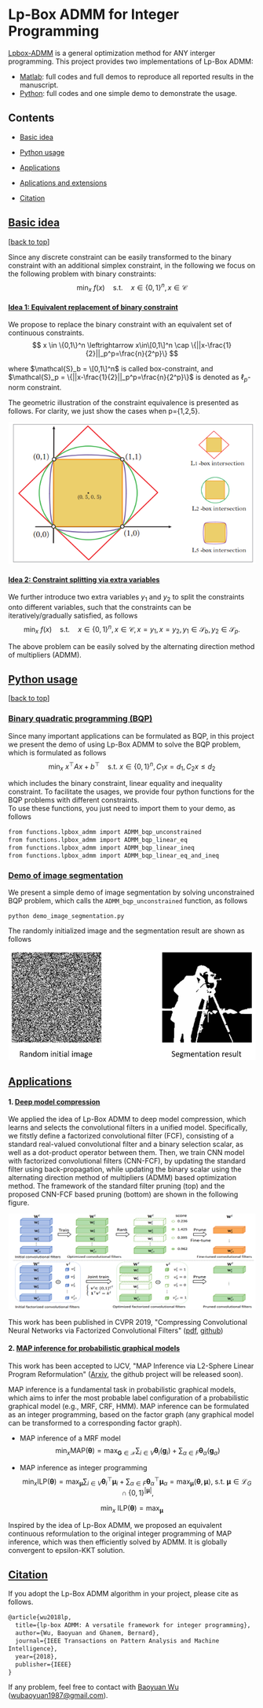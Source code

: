 # Lp-Box ADMM for Integer Programming

[Lpbox-ADMM](https://ieeexplore.ieee.org/document/8378001/) is a general optimization method for ANY interger programming. 
This project provides two implementations of Lp-Box ADMM:
* [Matlab](matlab): full codes and full demos to reproduce all reported results in the manuscript.
* [Python](python): full codes and one simple demo to demonstrate the usage. 

## Contents
  
* [Basic idea](#basic-idea)

* [Python usage](#python-usage)

* [Applications](#application)

* [Aplications and extensions](#application-extension)

* [Citation](#citation)

<!---
  * [Idea 1: Equivalent replacement of binary constraint](#equivalent-replacement)
  * [Idea 2: Constraint splitting via extra variables](#constraint-splitting)
* [Python usage](#python-usage)
  * [Binary quadratic programming](#BQP)
  * [Demo of image segmentation](#demo-image-seg)
* [Aplications and extensions](#application-extension)
  * [Deep model compression](#deep-model-compression)
  * [MAP inference](#map-inference)
  * [K-means clustering](#kmeans)
  * [others](#others)
--->


## [Basic idea](#basic-idea)
[[back to top](#)]

Since any discrete constraint can be easily transformed to the binary constraint with an additional simplex constraint, in the following we focus on the following problem with binary constraints:
$$
  \mathop{\min}_x \ f(x) \quad \text{s.t.} \quad x \in \{0,1\}^n, x \in \mathcal{C}
$$

#### [Idea 1: Equivalent replacement of binary constraint](#equivalent-replacement)
We propose to replace the binary constraint with an equivalent set of continuous constraints.  
$$
  x \in \{0,1\}^n \leftrightarrow x\in\[0,1\]^n \cap \{||x-\frac{1}{2}||_p^p=\frac{n}{2^p}\}
$$  

where $\mathcal{S}_b = \[0,1\]^n$ is called box-constraint, and $\mathcal{S}_p = \{||x-\frac{1}{2}||_p^p=\frac{n}{2^p}\}$ is denoted as $\ell_p$-norm constraint.

The geometric illustration of the constraint equivalence is presented as follows. For clarity, we just show the cases when p={1,2,5}.
<div align="center">
<img src="/lpbox.png">
</div>

#### [Idea 2: Constraint splitting via extra variables](#constraint-splitting)
We further introduce two extra variables $y_1$ and $y_2$ to split the constraints onto different variables, such that the constraints can be iteratively/gradually satisfied, as follows
$$
  \mathop{\min}_x \ f(x) \quad \text{s.t.} \quad x \in \{0,1\}^n, x \in \mathcal{C}, x=y_1, x=y_2, y_1 \in \mathcal{S}_b, y_2 \in \mathcal{S}_p.
$$

The above problem can be easily solved by the alternating direction method of multipliers (ADMM). 


## [Python usage](#python-usage)
[[back to top](#)]

### [Binary quadratic programming (BQP)](#BQP)
Since many important applications can be formulated as BQP, in this project we present the demo of using Lp-Box ADMM to solve the BQP problem, which is formulated as follows
$$
  \mathop{\min}_x \ x^\top Ax+b^\top \quad \text{s.t.} \ x \in \{0,1\}^n, C_1 x=d_1, C_2 x \leq d_2
$$

which includes the binary constraint, linear equality and inequality constraint. 
To facilitate the usages, we provide four python functions for the BQP problems with different constraints.  
To use these functions, you just need to import them to your demo, as follows
```
from functions.lpbox_admm import ADMM_bqp_unconstrained
from functions.lpbox_admm import ADMM_bqp_linear_eq
from functions.lpbox_admm import ADMM_bqp_linear_ineq
from functions.lpbox_admm import ADMM_bqp_linear_eq_and_ineq
```

<!---
* unconstrained BQP  
$$
  \mathop{\min}_x \ x^\top Ax+b^\top \quad \text{s.t.} \ x \in \{0,1\}^n
$$  
* BQP with linear equality constraints 
$$
  \mathop{\min}_x \ x^\top Ax+b^\top \quad \text{s.t.} \ x \in \{0,1\}^n, C_1 x=d_1
$$
* BQP with linear inequality constraints 
$$
  \mathop{\min}_x \ x^\top Ax+b^\top \quad \text{s.t.} \ x \in \{0,1\}^n, C_2 x \leq d_2
$$  
* BQP with linear equality and inequality constraints 
$$
  \mathop{\min}_x \ x^\top Ax+b^\top \quad \text{s.t.} \ x \in \{0,1\}^n, C_1 x=d_1, C_2 x \leq d_2
$$  
-->


### [Demo of image segmentation](#demo-image-seg)
We present a simple demo of image segmentation by solving unconstrained BQP problem, which calls the ```ADMM_bqp_unconstrained``` function, as follows
```
python demo_image_segmentation.py
```
The randomly initialized image and the segmentation result are shown as follows
<div align="center">
<img src="/python/demo/show_image.png">
</div>

## [Applications](#application)

#### 1. [Deep model compression](#deep-model-compression)

We applied the idea of Lp-Box ADMM to deep model compression, which learns and selects the convolutional filters in a unified model. Specifically, we fitstly define a factorized convolutional filter (FCF), consisting of a standard real-valued convolutional filter and a binary selection scalar, as well as a dot-product operator between them. Then, we train CNN model with factorized convolutional filters (CNN-FCF), by updating the standard filter using back-propagation, while updating the binary scalar using the alternating direction method of multipliers (ADMM) based optimization method. The framework of the standard filter pruning (top) and the proposed CNN-FCF based pruning (bottom) are shown in the following figure.

<div align="center">
<img src="/figures/CNN-FCF.png">
</div>

This work has been published in CVPR 2019, "Compressing Convolutional Neural Networks via Factorized Convolutional Filters" ([pdf](http://openaccess.thecvf.com/content_CVPR_2019/papers/Li_Compressing_Convolutional_Neural_Networks_via_Factorized_Convolutional_Filters_CVPR_2019_paper.pdf), [github](https://github.com/wubaoyuan/CNN-FCF-CVPR-2019))

#### 2. [MAP inference for probabilistic graphical models](#map-inference)

This work has been accepted to IJCV, "MAP Inference via L2-Sphere Linear Program Reformulation" ([Arxiv](https://arxiv.org/pdf/1905.03433.pdf), the github project will be released soon).

MAP inference is a fundamental task in probabilistic graphical models, which aims to infer the most probable label configuration of a probabilistic graphical model (e.g., MRF, CRF, HMM). MAP inference can be formulated as an integer programming, based on the factor graph (any graphical model can be transformed to a corresponding factor graph). 

* MAP inference of a MRF model
$$
  \mathop{\min}_x  \text{MAP}(\boldsymbol{\theta}) = \max_{\mathbf{G} \in \mathcal{X}} \sum_{i\in V} \boldsymbol{\theta}_i(\mathbf{g}_i) + \sum_{\alpha \in F} \boldsymbol{\theta}_{\alpha}(\mathbf{g}_{\alpha})
$$ 

* MAP inference as integer programming 
$$
  \mathop{\min}_x \text{ILP}(\boldsymbol{\theta}) = \max_{\boldsymbol{\mu}} \sum_{i\in V} \boldsymbol{\theta}_i^\top \boldsymbol{\mu}_i + \sum_{\alpha \in F} \boldsymbol{\theta}_{\alpha}^\top \boldsymbol{\mu}_{\alpha}
 = \max_{\boldsymbol{\mu}}  \langle \boldsymbol{\theta}, \boldsymbol{\mu} \rangle, ~
 \text{s.t.} ~  \boldsymbol{\mu} \in \mathcal{L}_G \cap \{0,1\}^{|\boldsymbol{\mu}|},
$$ 

$$
  \mathop{\min}_x \ \text{ILP}(\boldsymbol{\theta}) = \max_{\boldsymbol{\mu}} 
$$  

Inspired by the idea of Lp-Box ADMM, we proposed an equivalent continuous reformulation to the original integer programming of           MAP inference, which was then efficiently solved by ADMM. It is globally convergent to epsilon-KKT solution.

      
      

## [Citation](#citation)
If you adopt the Lp-Box ADMM algorithm in your project, please cite as follows.
```
@article{wu2018lp,
  title={lp-box ADMM: A versatile framework for integer programming},
  author={Wu, Baoyuan and Ghanem, Bernard},
  journal={IEEE Transactions on Pattern Analysis and Machine Intelligence},
  year={2018},
  publisher={IEEE}
}
```
If any problem, feel free to contact with [Baoyuan Wu](https://sites.google.com/site/baoyuanwu2015/home) (wubaoyuan1987@gmail.com).
